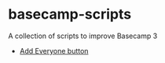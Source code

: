 # basecamp-scripts
A collection of scripts to improve Basecamp 3

* [Add Everyone button](http://cdn.jsdelivr.net/gh/android-police/basecamp-scripts@latest/bc3-subscribe-everyone-btn.user.js)
